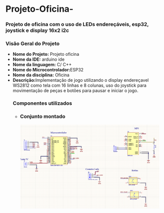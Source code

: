 # Projeto-Oficina-

<!DOCTYPE html>
<html>
<head>
  <meta charset="UTF-8">
 
</head>
<body>
  <h3>Projeto de oficina com o uso de LEDs endereçáveis, esp32, joystick e display 16x2 i2c</h3>
  <h3>Visão Geral do Projeto</h3>
  <ul>
    <li><strong>Nome do Projeto:</strong> Projeto oficina</li>
    <li><strong>Nome da IDE:</strong> arduino ide</li>
    <li><strong>Nome da linguagem:</strong> C/ C++</li>
    <li><strong>Nome do Microcontrolador:</strong>ESP32</li>
    <li><strong>Nome da disciplina:</strong> Oficina</li>
    <li><strong>Descrição:</strong>Implementação de jogo utilizando o display endereçavel WS2812 como tela com 16 linhas e 8 colunas, uso do joystick para movimentação de peças e botões para pausar e iniciar o jogo. </li
  </ul>
  
  <h3>Componentes utilizados</h3>
    <ul>
    <li>  <h3>Conjunto montado</h3>
  <img src="esquematico_oficina.PNG" alt="esquemático do projeto">
      </li>
    </ul>
 
  
</body>
</html>
